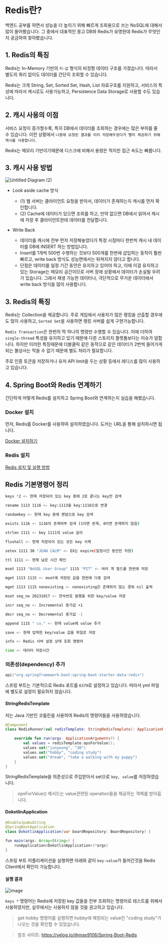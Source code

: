 # Redis란?

백엔드 공부를 하면서 성능을 더 높이기 위해 빠르게 조회용으로 쓰는 NoSQL에 대해서 많이 들어봤습니다. 그 중에서 대표적인 몽고 DB와 Redis가 유명한데 Redis가 무엇인지 궁금하여 찾아봤습니다.

## 1. Redis의 특징

Redis는 In-Memory 기반의 `키-값` 형식의 비정형 데이터 구조를 가졌습니다. 따라서 별도의 쿼리 없이도 데이터를 간단히 조회할 수 있습니다.

Redis는 크게 String, Set, Sorted Set, Hash, List 자료구조를 지원하고, 서비스의 특성에 따라서 캐시로도 사용가능하고, Persistence Data Storage로 사용할 수도 있습니다.

## 2. 캐시 사용의 이점

서비스 요청이 증가할수록, 특히 DB에서 데이터를 조회하는 경우에는 많은 부하를 줄 수 있습니다. 이런 상황에서 `나중에 요청된 결과를 미리 저장해두었다가 빨리 제공하기 위해 캐시를 사용합니다.`

Redis는 메모리 기반이기때문에 디스크에 비해서 용량은 적지만 접근 속도는 빠릅니다. 

## 3. 캐시 사용 방법

![Untitled Diagram (2)](https://user-images.githubusercontent.com/22395934/119265876-6045da80-bc23-11eb-8f19-93c47433cd08.png)


- Look aside cache 방식
    - (1) 웹 서버는 클라이언트 요청을 받아서, 데이터가 존재하는지 캐시를 먼저 확인합니다.
    - (2) Cache에 데이터가 있으면 조회를 하고, 만약 없으면 DB에서 읽어서 캐시에 저장 후 클라이언트한테 데이터를 전달합니다.

- Write Back
    - 데이터를 캐시에 전부 먼저 저장해놓았다가 특정 시점마다 한번씩 캐시 내 데이터를 DB에 INSERT 하는 방법입니다.
    - Insert를 1개씩 500번 수행하는 것보다 500개를 한번에 삽입하는 동작이 훨씬 빠르고, write back 방식도 성능면에서는 뒤쳐지지 않다고 합니다.
    - 단점은 데이터를 일정 기간 동안은 유지하고 있어야 하고, 이때 이걸 유지하고 있는 Storage는 메모리 공간이므로 서버 장애 상황에서 데이터가 손실될 우려가 있습니다. 그래서 재생 가능한 데이터나, 극단적으로 무거운 데이터에서 write back 방식을 많이 사용합니다.


## 3. Redis의 특징

Redis는 Collection을 제공합니다. 주로 게임에서 사용자가 많은 랭킹을 산출할 경우에도 많이 사용하고, `Sorted Set`을 사용하면 랭킹 서버를 쉽게 구현가능합니다.  

`Redis Transaction`은 한번의 딱 하나의 명령만 수행할 수 있습니다. 이에 더하여 `single-thread` 특성을 유지하고 있기 때문에 다른 스토리지 플랫폼보다는 이슈가 덜합니다. 하지만 이러한 특징때문에 더블클릭 같은 동작으로 같은 데이터가 2번씩 들어가게 되는 불상사는 막을 수 없기 때문에 별도 처리가 필요합니다.

주로 인증 토큰을 저장하거나 유저 API limit을 두는 상황 등에서 레디스를 많이 사용하고 있습니다.

## 4. Spring Boot와 Redis 연계하기

간단하게 어떻게 Redis를 설치하고 Spring Boot와 연계하는지 실습을 해봤습니다.

### Docker 설치 

먼저, Redis를 Docker를 사용하여 설치하였습니다. 도커는 URL을 통해 설치하시면 됩니다. 

[Docker 설치하기](https://www.docker.com/get-started)

### Redis 설치 
[Redis 설치 및 실행 방법](https://emflant.tistory.com/235)

## Redis 기본명령어 정리

```sh
keys *2 <- 현재 저장되어 있는 key 중에 2로 끝나는 key만 검색 

rename 1113 1116 <- key:1113을 key:1116으로 변경

randomkey <- 현재 key 중에 랜덤으로 key 검색

exists 1116 <- 1116의 존재여부 검색 (1이면 존재, 0이면 존재하지 않음)

strlen 1111 <- key 1111의 value 길이

flushall <- 현재 저장되어 있는 모든 key 삭제

setex 1111 30 "JEAN CALM" <- EX는 expire(일정시간 동안만 저장)

ttl 1111 <- 현재 남은 시간 확인

mset 1113 "NoSQL User Group" 1115 "PIT" <- 여러 개 필드를 한번에 저장

mget 1113 1115 <- mset에 저장된 값을 한번에 다중 검색

mget 1113 1115 nonexisting <- nonexisting은 존재하지 않는 경워 nil 출력

mset seq_no 20231017 <- 연속번호 발행을 위한 key/value 저장

incr seq_no <- Incremental 증가값 +1

decr seq_no <- Decremental 증가값 -1

append 1115 " co." <- 현재 value에 value 추가

save <- 현재 입력한 key/value 값을 파일로 저장

info <- Redis 서버 설정 상태 조회 명령어

time <- 데이터 저장시간
```


### 의존성(dependency) 추가

```kotlin
api("org.springframework.boot:spring-boot-starter-data-redis")
```

스프링 부트는 기본적으로 Redis 포트를 `6379`로 설정하고 있습니다. 
따라서 yml 파일에 별도로 설정이 필요하지 않습니다.

#### StringRedisTemplate

저는 Java 기반인 코틀린을 사용하여 Redis의 명령어들을 사용하였습니다.

```kotlin
@Component
class RedisRunner(val redisTemplate: StringRedisTemplate): ApplicationRunner {

    override fun run(args: ApplicationArguments?) {
        val values = redisTemplate.opsForValue();
        values.set("junyoung", "30")
        values.set("hobby", "coding study")
        values.set("dream", "take a walking with my puppy")
    }
}
```

StringRedisTemplate을 의존성으로 주입받아서 set으로 `key, value`를 저장하였습니다.

> opsForValue() 메서드는 value관련된 operation들을 제공하는 객체를 받아옵니다.

#### DokotlinApplication

```java
@EnableJpaAuditing
@SpringBootApplication
class DokotlinApplication(var boardRepository: BoardRepository) {

fun main(args: Array<String>) {
	runApplication<DokotlinApplication>(*args)
}
```

스프링 부트 어플리케이션을 실행하면 아래와 같이 `key-value`가 들어간것을 Redis Client에서 확인이 가능합니다.

#### 실행 결과

![image](https://user-images.githubusercontent.com/22395934/119310255-72b72700-bcaa-11eb-9591-ce9d024bb21e.png)

`keys *` 명령어는 Redis에 저장된 key 값들을 전부 조회하는 명령어로 테스트를 위해서 사용하였지만, 실무에서는 사용하지 않을 것을 권고하고 있습니다. 

> get hobby 명령어를 실행하면 hobby에 매칭되는 value인 "coding study"가 나오는 것을 확인할 수 있었습니다.

> 참조 사이트: https://velog.io/@max9106/Spring-Boot-Redis

